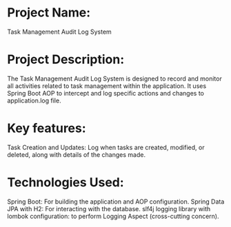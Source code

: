 # Project Name:
Task Management Audit Log System

# Project Description: 
The Task Management Audit Log System is designed to record and monitor all activities related to task management within the application. It uses Spring Boot AOP to intercept and log specific actions and changes to application.log file.

# Key features:
Task Creation and Updates: Log when tasks are created, modified, or deleted, along with details of the changes made.

# Technologies Used:
Spring Boot: For building the application and AOP configuration.
Spring Data JPA with H2: For interacting with the database.
slf4j logging library with lombok configuration: to perform Logging Aspect (cross-cutting concern).
